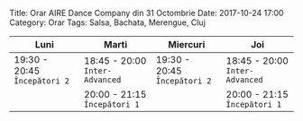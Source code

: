 Title: Orar AIRE Dance Company din 31 Octombrie
Date: 2017-10-24 17:00
Category: Orar
Tags: Salsa, Bachata, Merengue, Cluj

Luni                         | Marti                          | Miercuri                     | Joi
---------------------------- | ------------------------------ | ---------------------------- | ------------------------------
19:30 - 20:45 `Începători 2` | 18:45 - 20:00 `Inter-Advanced` | 19:30 - 20:45 `Începători 2` | 18:45 - 20:00 `Inter-Advanced`
                             | 20:00 - 21:15 `Începători 1`   |                              | 20:00 - 21:15 `Începători 1`

